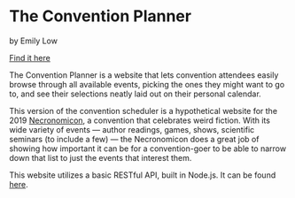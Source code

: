 # The Convention Planner

by Emily Low

[Find it here](https://dazzling-hugle-6bcc1d.netlify.app/)

The Convention Planner is a website that lets convention attendees easily browse through all available events, picking the ones they might want to go to, and see their selections neatly laid out on their personal calendar.

This version of the convention scheduler is a hypothetical website for the 2019 [Necronomicon](http://necronomicon-providence.com/welcome/), a convention that celebrates weird fiction. With its wide variety of events — author readings, games, shows, scientific seminars (to include a few) — the Necronomicon does a great job of showing how important it can be for a convention-goer to be able to narrow down that list to just the events that interest them.

This website utilizes a basic RESTful API, built in Node.js. It can be found [here](https://github.com/EmilyLow/convention-planner-backend).